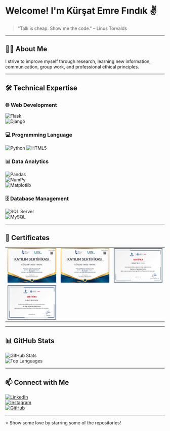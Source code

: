 # Welcome! I'm Kürşat Emre Fındık ✌️
<!--![Profile Views](https://komarev.com/ghpvc/?username=kursatfndk&color=blue)-->

> "Talk is cheap. Show me the code." – Linus Torvalds

---

## 👨‍💻 About Me  
I strive to improve myself through research, learning new information, communication, group work, and professional ethical principles.  

---

## 🛠 Technical Expertise  

### 🌐 Web Development  
![Flask](https://img.shields.io/badge/-Flask-000?&logo=flask)  
![Django](https://img.shields.io/badge/-Django-092E20?&logo=django)

### 💻 Programming Language  
![Python](https://img.shields.io/badge/-Python-3776AB?logo=python&logoColor=white)
![HTML5](https://img.shields.io/badge/-HTML5-E34F26?&logo=html5&logoColor=white)

### 📊 Data Analytics  
![Pandas](https://img.shields.io/badge/-Pandas-150458?&logo=pandas)  
![NumPy](https://img.shields.io/badge/-NumPy-013243?&logo=numpy)  
![Matplotlib](https://img.shields.io/badge/-Matplotlib-005571?&logo=plotly)

### 🗄 Database Management  
![SQL Server](https://custom-icon-badges.demolab.com/badge/SQL%E2%80%93Server-CC2927.svg?logo=sql1&logoColor=white)  
![MySQL](https://img.shields.io/badge/-MySQL-4479A1?&logo=mysql&logoColor=black)

---

## 📜 Certificates

| | | |
|:--:|:--:|:--:|
| [![Certificate 1](certificates/cert1.PNG)](https://www.btkakademi.gov.tr/portal/certificate/validate?certificateId=vpWcn8DzpO) | [![Certificate 2](certificates/cert2.PNG)](https://www.btkakademi.gov.tr/portal/certificate/validate?certificateId=GoDfn9plew) | [![Certificate 3](certificates/cert3.PNG)](https://enstitu.ibb.istanbul/portal/BelgeYazdir.aspx?u=10089437-2024-2025) |
| [![Certificate 4](certificates/cert4.PNG)](https://enstitu.ibb.istanbul/portal/BelgeYazdir.aspx?u=10093518-2024-2025) |  |  |

---

## 📊 GitHub Stats  
![GitHub Stats](https://github-readme-stats.vercel.app/api?username=kursatfndk&show_icons=true&theme=radical)  
![Top Languages](https://github-readme-stats.vercel.app/api/top-langs/?username=kursatfndk&layout=compact&theme=radical)

---

## 📫 Connect with Me  
[![LinkedIn](https://img.shields.io/badge/-LinkedIn-0077B5?&logo=linkedin&logoColor=white)](https://www.linkedin.com/in/kursat-emre-findik/)  
[![Instagram](https://img.shields.io/badge/-Instagram-E4405F?&logo=instagram&logoColor=white)](https://www.instagram.com/kursat.fndk/)  
[![GitHub](https://img.shields.io/badge/-GitHub-181717?&logo=github)](https://github.com/kursatfndk)

---

⭐️ Show some love by starring some of the repositories!
